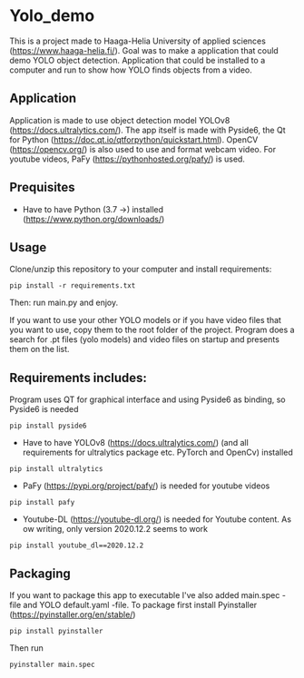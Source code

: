 # Yolo_demo

This is a project made to Haaga-Helia University of applied sciences (https://www.haaga-helia.fi/).
Goal was to make a application that could demo YOLO object detection. Application that could be installed to a computer and run to show how YOLO finds objects from a video.

## Application
Application is made to use object detection model YOLOv8 (https://docs.ultralytics.com/).
The app itself is made with Pyside6, the Qt for Python (https://doc.qt.io/qtforpython/quickstart.html).
OpenCV (https://opencv.org/) is also used to use and format webcam video.
For youtube videos, PaFy (https://pythonhosted.org/pafy/) is used.

## Prequisites
- Have to have Python (3.7 ->) installed (https://www.python.org/downloads/)

## Usage
Clone/unzip this repository to your computer and install requirements:

``` 
pip install -r requirements.txt 
```

Then:
run main.py
and enjoy.

If you want to use your other YOLO models or if you have video files that you want to use, copy them to the root folder of the project. Program does a search for .pt files (yolo models) and video files on startup and presents them on the list.


## Requirements includes:

Program uses QT for graphical interface and using Pyside6 as binding, so Pyside6 is needed
```
pip install pyside6
```

- Have to have YOLOv8 (https://docs.ultralytics.com/) (and all requirements for ultralytics package etc. PyTorch and OpenCv) installed
```
pip install ultralytics
```

- PaFy (https://pypi.org/project/pafy/) is needed for youtube videos
```
pip install pafy
```

- Youtube-DL (https://youtube-dl.org/) is needed for Youtube content. As ow writing, only version 2020.12.2 seems to work
```
pip install youtube_dl==2020.12.2
```

## Packaging
If you want to package this app to executable I've also added  main.spec -file and YOLO default.yaml -file.
To package first install Pyinstaller (https://pyinstaller.org/en/stable/)

```
pip install pyinstaller
```

Then run
```
pyinstaller main.spec
```




